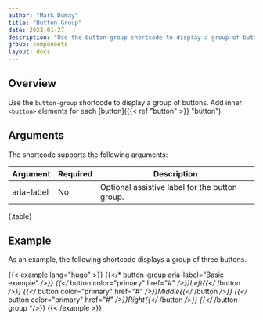 ```yaml
---
author: "Mark Dumay"
title: "Button Group"
date: 2023-01-27
description: "Use the button-group shortcode to display a group of buttons."
group: components
layout: docs
---
```


## Overview

Use the `button-group` shortcode to display a group of buttons. Add inner `<button>` elements for each [button]({{< ref "button" >}} "button").

## Arguments

The shortcode supports the following arguments:

| Argument    | Required | Description |
|-------------|----------|-------------|
| aria-label  | No   | Optional assistive label for the button group. |
{.table}

## Example

As an example, the following shortcode displays a group of three buttons.

<!-- markdownlint-disable MD037 -->
{{< example lang="hugo" >}}
{{</* button-group aria-label="Basic example" */>}}
  {{</* button color="primary" href="#" */>}}Left{{</* /button */>}}
  {{</* button color="primary" href="#" */>}}Middle{{</* /button */>}}
  {{</* button color="primary" href="#" */>}}Right{{</* /button */>}}
{{</* /button-group */>}}
{{< /example >}}
<!-- markdownlint-enable MD037 -->
